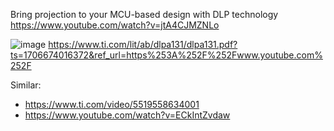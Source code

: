 Bring projection to your MCU-based design with DLP technology
https://www.youtube.com/watch?v=jtA4CJMZNLo

![image](https://github.com/nmi246/electronics/assets/42329930/d3fdece7-bd19-4450-b718-8f9a732f361d)
https://www.ti.com/lit/ab/dlpa131/dlpa131.pdf?ts=1706674016372&ref_url=https%253A%252F%252Fwww.youtube.com%252F


Similar:
- https://www.ti.com/video/5519558634001
- https://www.youtube.com/watch?v=ECkIntZvdaw
